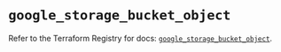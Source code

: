 # `google_storage_bucket_object`

Refer to the Terraform Registry for docs: [`google_storage_bucket_object`](https://registry.terraform.io/providers/hashicorp/google-beta/6.3.0/docs/resources/google_storage_bucket_object).
